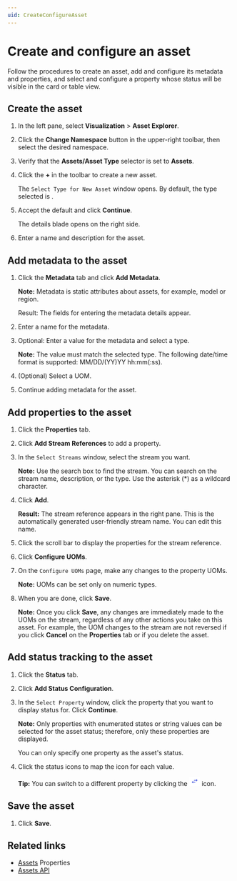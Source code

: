 ```yaml
---
uid: CreateConfigureAsset
---
```


# Create and configure an asset

Follow the procedures to create an asset, add and configure its metadata and properties, and select and configure a property whose status will be visible in the card or table view.

## Create the asset

1. In the left pane, select **Visualization** > **Asset Explorer**.
 
1. Click the **Change Namespace** button in the upper-right toolbar, then select the desired namespace.

5. Verify that the **Assets/Asset Type** selector is set to **Assets**.

5. Click the **+** in the toolbar to create a new asset.

     The `Select Type for New Asset` window opens. By default, the type selected is  <None>.

6. Accept the default and click **Continue**.

    The details blade opens on the right side. 

1. Enter a name and description for the asset.

## Add metadata to the asset

1. Click the **Metadata** tab and click **Add Metadata**.

    **Note:** Metadata is static attributes about assets, for example, model or region.

    Result: The fields for entering the metadata details appear. 

    <!-- We need a definition for metadata that covers its use in different OCS contexts. --> 

2. Enter a name for the metadata.

3. Optional: Enter a value for the metadata and select a type.
   
    **Note:** The value must match the selected type. The following date/time format is supported: MM/DD/(YY)YY hh:mm(:ss).

    <!--WRITER NOTE: What date/time formats are supported? Is this the same as for PI Server? i.e., Microsoft standard date/time formats? -->

4. (Optional) Select a UOM.

5. Continue adding metadata for the asset. 


## Add properties to the asset

1. Click the **Properties** tab. 

1. Click **Add Stream References** to add a property.

1. In the `Select Streams` window, select the stream you want.
   
     **Note:** Use the search box to find the stream. You can search on the stream name, description, or the type. Use the asterisk (*)  as a wildcard character.

1. Click **Add**. 
  
   **Result:** The stream reference appears in the right pane. This is the automatically generated user-friendly stream name. You can edit this name.
         
1. Click the scroll bar to display the properties for the stream reference.
   
1. Click **Configure UOMs**. 

1. On the `Configure UOMs` page, make any changes to the property UOMs.

    **Note:** UOMs can be set only on numeric types.

1. When you are done, click **Save**.

    **Note:** Once you click **Save**, any changes are immediately made to the UOMs on the stream, regardless of any other actions you take on this asset. For example, the UOM changes to the stream are not reversed if you click **Cancel** on the **Properties** tab or if you delete the asset.

## Add status tracking to the asset

1. Click the **Status** tab.

2. Click **Add Status Configuration**.

3. In the `Select Property` window, click the property that you want to display status for. Click **Continue**.

    **Note:** Only properties with enumerated states or string values can be selected for the asset status;  therefore, only these properties are displayed. 

    You can only specify one property as the asset's status. 

1. Click the status icons to map the icon for each value.
    
    **Tip:** You can switch to a different property by clicking the ![Change property icon](images/change-property-icon.png) icon.

## Save the asset

1. Click **Save**. 

## Related links

- [Assets](xref:AssetsProperties) Properties
- [Assets API](xref:AssetsAPI)